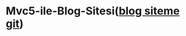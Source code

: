 # Mvc5-ile-Blog-Sitesi(<a href="[berkayyolcu.com](https://berkayyolcu.com/)https://berkayyolcu.com/">blog siteme git</a>)
